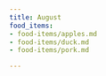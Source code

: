 ```yaml
---
title: August
food_items:
- food-items/apples.md
- food-items/duck.md
- food-items/pork.md

---
```

